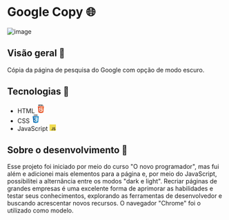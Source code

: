 # Google Copy 🌐

![image](https://github.com/user-attachments/assets/0e9d47b9-6dbb-4b18-8701-fd5ea8ac3ca5)

## Visão geral 🔅
Cópia da página de pesquisa do Google com opção de modo escuro. 

## Tecnologias :wrench: 
- HTML <img src="https://raw.githubusercontent.com/devicons/devicon/master/icons/html5/html5-original-wordmark.svg" alt="html5" width="20" height="20"/>
- CSS <img src="https://raw.githubusercontent.com/devicons/devicon/master/icons/css3/css3-original-wordmark.svg" alt="css3" width="20" height="20"/>
- JavaScript <img src="https://raw.githubusercontent.com/devicons/devicon/master/icons/javascript/javascript-original.svg" alt="javascript" width="15" height="15"/>

## Sobre o desenvolvimento 🚧
Esse projeto foi iniciado por meio do curso "O novo programador", mas fui além e adicionei mais elementos para a página e, por meio do JavaScript, possibilitei a alternância entre os modos "dark e light". Recriar páginas de grandes empresas é uma excelente forma de aprimorar as habilidades e testar seus conhecimentos, explorando as ferramentas de desenvolvedor e buscando acrescentar novos recursos. O navegador "Chrome" foi o utilizado como modelo. 
